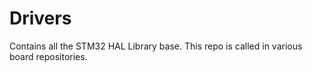 # Drivers

Contains all the STM32 HAL Library base. This repo is called in various board repositories.